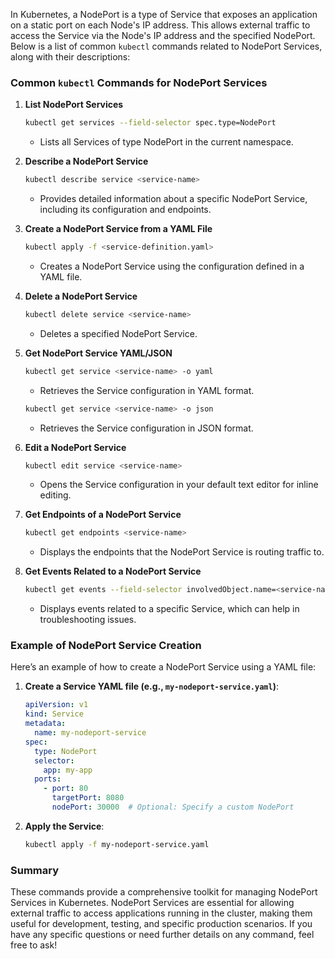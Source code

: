 In Kubernetes, a NodePort is a type of Service that exposes an application on a static port on each Node's IP address. This allows external traffic to access the Service via the Node's IP address and the specified NodePort. Below is a list of common `kubectl` commands related to NodePort Services, along with their descriptions:

### Common `kubectl` Commands for NodePort Services

1. **List NodePort Services**
   ```bash
   kubectl get services --field-selector spec.type=NodePort
   ```
   - Lists all Services of type NodePort in the current namespace.

2. **Describe a NodePort Service**
   ```bash
   kubectl describe service <service-name>
   ```
   - Provides detailed information about a specific NodePort Service, including its configuration and endpoints.

3. **Create a NodePort Service from a YAML File**
   ```bash
   kubectl apply -f <service-definition.yaml>
   ```
   - Creates a NodePort Service using the configuration defined in a YAML file.

4. **Delete a NodePort Service**
   ```bash
   kubectl delete service <service-name>
   ```
   - Deletes a specified NodePort Service.

5. **Get NodePort Service YAML/JSON**
   ```bash
   kubectl get service <service-name> -o yaml
   ```
   - Retrieves the Service configuration in YAML format.

   ```bash
   kubectl get service <service-name> -o json
   ```
   - Retrieves the Service configuration in JSON format.

6. **Edit a NodePort Service**
   ```bash
   kubectl edit service <service-name>
   ```
   - Opens the Service configuration in your default text editor for inline editing.

7. **Get Endpoints of a NodePort Service**
   ```bash
   kubectl get endpoints <service-name>
   ```
   - Displays the endpoints that the NodePort Service is routing traffic to.

8. **Get Events Related to a NodePort Service**
   ```bash
   kubectl get events --field-selector involvedObject.name=<service-name>
   ```
   - Displays events related to a specific Service, which can help in troubleshooting issues.

### Example of NodePort Service Creation

Here’s an example of how to create a NodePort Service using a YAML file:

1. **Create a Service YAML file (e.g., `my-nodeport-service.yaml`)**:
   ```yaml
   apiVersion: v1
   kind: Service
   metadata:
     name: my-nodeport-service
   spec:
     type: NodePort
     selector:
       app: my-app
     ports:
       - port: 80
         targetPort: 8080
         nodePort: 30000  # Optional: Specify a custom NodePort
   ```

2. **Apply the Service**:
   ```bash
   kubectl apply -f my-nodeport-service.yaml
   ```

### Summary

These commands provide a comprehensive toolkit for managing NodePort Services in Kubernetes. NodePort Services are essential for allowing external traffic to access applications running in the cluster, making them useful for development, testing, and specific production scenarios. If you have any specific questions or need further details on any command, feel free to ask!
